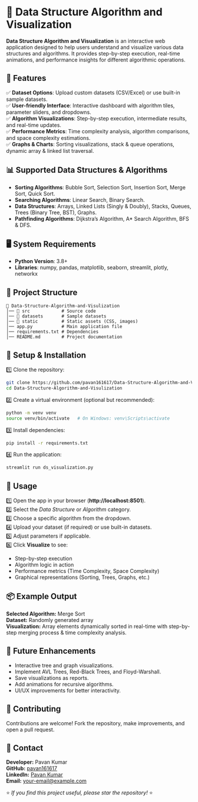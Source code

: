 # 🔢 Data Structure Algorithm and Visualization

**Data Structure Algorithm and Visualization** is an interactive web application designed to help users understand and visualize various data structures and algorithms. It provides step-by-step execution, real-time animations, and performance insights for different algorithmic operations.

## 🚀 Features
✅ **Dataset Options**: Upload custom datasets (CSV/Excel) or use built-in sample datasets.  
✅ **User-friendly Interface**: Interactive dashboard with algorithm tiles, parameter sliders, and dropdowns.  
✅ **Algorithm Visualizations**: Step-by-step execution, intermediate results, and real-time updates.  
✅ **Performance Metrics**: Time complexity analysis, algorithm comparisons, and space complexity estimations.  
✅ **Graphs & Charts**: Sorting visualizations, stack & queue operations, dynamic array & linked list traversal.  

## 📊 Supported Data Structures & Algorithms
- **Sorting Algorithms**: Bubble Sort, Selection Sort, Insertion Sort, Merge Sort, Quick Sort.  
- **Searching Algorithms**: Linear Search, Binary Search.  
- **Data Structures**: Arrays, Linked Lists (Singly & Doubly), Stacks, Queues, Trees (Binary Tree, BST), Graphs.  
- **Pathfinding Algorithms**: Dijkstra’s Algorithm, A* Search Algorithm, BFS & DFS.  

## 🖥 System Requirements
- **Python Version**: 3.8+  
- **Libraries**: numpy, pandas, matplotlib, seaborn, streamlit, plotly, networkx  

## 📂 Project Structure
```
📂 Data-Structure-Algorithm-and-Visulization  
│── 📁 src            # Source code  
│── 📁 datasets       # Sample datasets  
│── 📁 static         # Static assets (CSS, images)  
│── app.py           # Main application file  
│── requirements.txt # Dependencies  
│── README.md        # Project documentation  
```

## 🔧 Setup & Installation
1️⃣ Clone the repository:
```bash
git clone https://github.com/pavan161617/Data-Structure-Algorithm-and-Visulization.git  
cd Data-Structure-Algorithm-and-Visulization  
```
2️⃣ Create a virtual environment (optional but recommended):
```bash
python -m venv venv  
source venv/bin/activate   # On Windows: venv\Scripts\activate  
```
3️⃣ Install dependencies:
```bash
pip install -r requirements.txt  
```
4️⃣ Run the application:
```bash
streamlit run ds_visualization.py  
```

## 📜 Usage
1️⃣ Open the app in your browser (**http://localhost:8501**).  
2️⃣ Select the *Data Structure* or *Algorithm* category.  
3️⃣ Choose a specific algorithm from the dropdown.  
4️⃣ Upload your dataset (if required) or use built-in datasets.  
5️⃣ Adjust parameters if applicable.  
6️⃣ Click **Visualize** to see:  
   - Step-by-step execution  
   - Algorithm logic in action  
   - Performance metrics (Time Complexity, Space Complexity)  
   - Graphical representations (Sorting, Trees, Graphs, etc.)  

## 📦 Example Output
**Selected Algorithm:** Merge Sort  
**Dataset:** Randomly generated array  
**Visualization:** Array elements dynamically sorted in real-time with step-by-step merging process & time complexity analysis.  

## 🏅 Future Enhancements
- Interactive tree and graph visualizations.  
- Implement AVL Trees, Red-Black Trees, and Floyd-Warshall.  
- Save visualizations as reports.  
- Add animations for recursive algorithms.  
- UI/UX improvements for better interactivity.  

## 🤝 Contributing
Contributions are welcome! Fork the repository, make improvements, and open a pull request.  

## 📧 Contact
**Developer:** Pavan Kumar  
**GitHub:** [pavan161617](https://github.com/pavan161617)  
**LinkedIn:** [Pavan Kumar](https://www.linkedin.com/in/pavan-kumar-b7639125a/)  
**Email:** [your-email@example.com](mailto:pavan90990@gmail.com)  

⭐ *If you find this project useful, please star the repository!* ⭐
